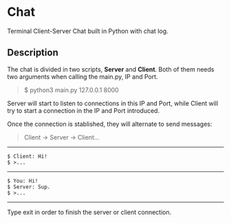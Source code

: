 # Chat
Terminal Client-Server Chat built in Python with chat log.

## Description
The chat is divided in two scripts, **Server** and **Client**. Both of them needs two arguments when calling the main.py, IP and Port.

>$ python3 main.py 127.0.0.1 8000

Server will start to listen to connections in this IP and Port, while Client will try to start a connection in the IP and Port introduced.

Once the connection is stablished, they will alternate to send messages:

>Client -> Server -> Client...
___
    $ Client: Hi!
    $ >...
___
    $ You: Hi!
    $ Server: Sup.
    $ >...
___

Type exit in order to finish the server or client connection.